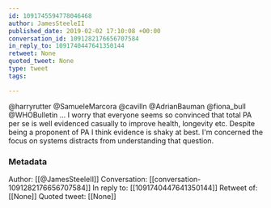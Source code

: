 ```yaml
---
id: 1091745594778046468
author: JamesSteeleII
published_date: 2019-02-02 17:10:08 +00:00
conversation_id: 1091282176656707584
in_reply_to: 1091740447641350144
retweet: None
quoted_tweet: None
type: tweet
tags:

---
```


@harryrutter @SamueleMarcora @cavilln @AdrianBauman @fiona_bull @WHOBulletin ... I worry that everyone seems so convinced that total PA per se is well evidenced casually to improve health, longevity etc. Despite being a proponent of PA I think evidence is shaky at best. I'm concerned the focus on systems distracts from understanding that question.

### Metadata

Author: [[@JamesSteeleII]]
Conversation: [[conversation-1091282176656707584]]
In reply to: [[1091740447641350144]]
Retweet of: [[None]]
Quoted tweet: [[None]]
